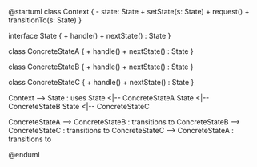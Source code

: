 @startuml
class Context {
    - state: State
    + setState(s: State)
    + request()
    + transitionTo(s: State)
}

interface State {
    + handle()
    + nextState() : State
}

class ConcreteStateA {
    + handle()
    + nextState() : State
}

class ConcreteStateB {
    + handle()
    + nextState() : State
}

class ConcreteStateC {
    + handle()
    + nextState() : State
}

Context --> State : uses
State <|-- ConcreteStateA
State <|-- ConcreteStateB
State <|-- ConcreteStateC

ConcreteStateA --> ConcreteStateB : transitions to
ConcreteStateB --> ConcreteStateC : transitions to
ConcreteStateC --> ConcreteStateA : transitions to

@enduml
